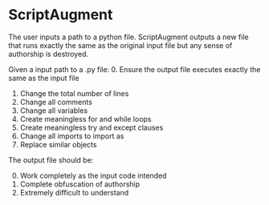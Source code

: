 # ScriptAugment
The user inputs a path to a python file. ScriptAugment outputs a new file that runs exactly the same as the original input file but any sense of authorship is destroyed.

Given a input path to a .py file:
0. Ensure the output file executes exactly the same as the input file
1. Change the total number of lines
2. Change all comments
3. Change all variables
4. Create meaningless for and while loops
5. Create meaningless try and except clauses
6. Change all imports to import as 
7. Replace similar objects

The output file should be:

0. Work completely as the input code intended
0. Complete obfuscation of authorship
1. Extremely difficult to understand 
